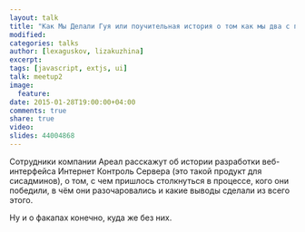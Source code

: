 ```yaml
---
layout: talk
title: "Как Мы Делали Гуя или поучительная история о том как мы два с половиной раза переписали наш веб-интерфейс на ExtJS и не сошли с ума"
modified:
categories: talks
author: [lexaguskov, lizakuzhina]
excerpt:
tags: [javascript, extjs, ui]
talk: meetup2
image:
  feature:
date: 2015-01-28T19:00:00+04:00
comments: true
share: true
video: 
slides: 44004868
---
```


Сотрудники компании Ареал расскажут об истории разработки веб-интерфейса Интернет Контроль Сервера 
(это такой продукт для сисадминов), о том, с чем пришлось столкнуться в процессе, 
кого они победили, в чём они разочаровались и какие выводы сделали из всего этого. 

Ну и о факапах конечно, куда же без них.